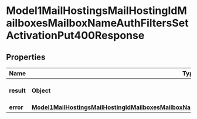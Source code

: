 

# Model1MailHostingsMailHostingIdMailboxesMailboxNameAuthFiltersSetActivationPut400Response


## Properties

| Name | Type | Description | Notes |
|------------ | ------------- | ------------- | -------------|
|**result** | **Object** | Result of the HTTP request |  |
|**error** | [**Model1MailHostingsMailHostingIdMailboxesMailboxNameAuthFiltersSetActivationPut400ResponseAllOfError**](Model1MailHostingsMailHostingIdMailboxesMailboxNameAuthFiltersSetActivationPut400ResponseAllOfError.md) |  |  [optional] |



